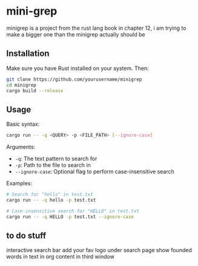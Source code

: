 # mini-grep
minigrep is a project from the rust lang book in chapter 12, i am trying to make a bigger one than the minigrep actually should be

## Installation

Make sure you have Rust installed on your system. Then:

```bash
git clone https://github.com/yourusername/minigrep
cd minigrep
cargo build --release
```

## Usage

Basic syntax:
```bash
cargo run -- -q <QUERY> -p <FILE_PATH> [--ignore-case]
```

Arguments:
- `-q`: The text pattern to search for
- `-p`: Path to the file to search in
- `--ignore-case`: Optional flag to perform case-insensitive search

Examples:
```bash
# Search for "hello" in test.txt
cargo run -- -q hello -p test.txt

# Case-insensitive search for "HELLO" in test.txt
cargo run -- -q HELLO -p test.txt --ignore-case
```



## to do stuff

interactive search bar
add your fav logo under search page
show founded words in text in org content in third window